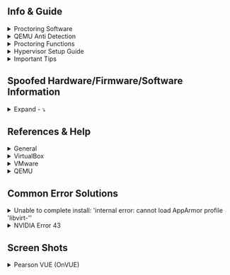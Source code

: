## Info & Guide
<details>
<summary>Proctoring Software</summary>

| Software | Browser Extension | System Test | Bypassed | Difficulty |
| - | - | - | - | - |
| Pafish |  | [Link](https://github.com/a0rtega/pafish/releases/download/v0.6/pafish64.exe) | ✅ | 🤬 |
| Al-Khaser |  | [Link](https://github.com/LordNoteworthy/al-khaser) | ❔ | 🤬 |
| Safe Exam Browser |  | [Link](https://github.com/SafeExamBrowser/seb-win-refactoring) | ✅ | 😤 |
| Pearson VUE |  | [Link](https://system-test.onvue.com/system_test?customer=pearson_vue) | ✅ | 🤬 |
| ProctorU | ✅ | [FF Addon](https://s3-us-west-2.amazonaws.com/proctoru-assets/extension/firefox-extension-latest.xpi) or [Chrome Addon](https://chrome.google.com/webstore/detail/proctoru/goobgennebinldhonaajgafidboenlkl) | ✅ | 🤨 |
| ProctorU: Guardian Browser |  | [Link](https://guardian.meazurelearning.com/) | ✅ | 😤 |
| Proctorio | ✅ | [Link](https://getproctorio.com/) | ✅ | 😂 |
| Examity |  |  | ❔ |  |
| Respondus (LockDown Browser) | ✅ | [Link](https://download.respondus.com/lockdown/download.php) | ❔ |  |
| Kryterion |  |  | ❔ |  |
| Honorlock | ✅ | [Link](https://app.honorlock.com/install/extension) | ✅ | 😂 |

</details>

<details>
<summary>QEMU Anti Detection</summary>

| Type | Engine | Bypassed |
|-|-|-|
| **Anti-Cheat** | Anti Cheat Expert(ACE) | ✅ |
| **Anti-Cheat** | BattlEye (BE) | ✅ |
| **Anti-Cheat** | Easy Anti-Cheat(EAC) | ✅ |
| **Anti-Cheat** | Gepard Shield | ✅ (With RDTSC VM Force Exit Kernal Patch) |
| **Anti-Cheat** | Mhyprot | ✅ |
| **Anti-Cheat** | nProtect GameGuard(NP) | ✅ |
| **Anti-Cheat** | Roblex | ‼️(The application encountered an unrecoverable error) |
| **Anti-Cheat** | Vanguard | ‼️(1: Incorrect function) |
| **Encrypt** | Enigma Protector | ✅ |
| **Encrypt** | Safegine Shielden | ✅ |
| **Encrypt** | Themida | ✅ |
| **Encrypt** | VMProtect | ✅ |
| **Encrypt** | VProtect | ✅ |

- ‼️ Some games cannot run under this environment, but I'm not sure whether qemu has been detected. The game doesn't say "Virtual machine detected" specifically.

</details>

<details>
<summary>Proctoring Functions</summary>
<details>
<summary>Honorlock</summary>
    
| **Function** | **Description** |
|-|-|
| Record Webcam | Record student's testing enviroment using webcam |
| Record Screen | Record student's screen during exam |
| Record Web Traffic | Log student's internet activity |
| Room Scan | Record a 360 degree enviroment scan before the assessment begins |
| Disable Copy/Paste | Block clipboard actions |
| Disable Printing | Block printing exam content |
| Browser Guard | Limit browser activity to exam content and allowed site URLs only |
| Allowed Site URLs | Allow access to specific websites during an exam session |
| Student Photo | Capture student photo before the assessment begins |
| Student ID | Capture ID photo before the assessment begins |
  
</details>

<details>
<summary>Proctorio</summary>
  
| **Recording Settings** | **Verification Settings** | **Lock Down Settings** |
|-|-|-|
| Record Video | Verify Video | Force Full Screen |
| Record Audio | Verify Audio | Only One Screen |
| Record Screen | Verify Identity | Disable New Tabs |
| Record Web Traffic | Verify Desktop | Close Open Tabs |
| Record Desk | Verify Signature | Disable Printing |
|  |  | Disable Clipboard |
|  |  | Clear Cache |
|  |  | Disable Right Click |
|  |  | Prevent Re-Entry |

</details>

<details>
<summary>Pearson VUE</summary>

## BrowserLock
- Exam Content & Special Configurations (SDS)
```
https://securedelivery-hs-prd-1.pearsonvue.com/SecureDeliveryService
```

- Application location:
```batch
%APPDATA%\OnVUE\BrowserLock.exe
```

- Log file location:
```batch
%LOCALAPPDATA%\BrowserLock\log
```

- Commands it runs
```powershell
# Obtains NetConnectionID
wmic nic where "NetConnectionStatus = 2" get NetConnectionID /value

# Obtains USB FriendlyName
powershell.exe Get-PnpDevice -PresentOnly | Where-Object { $_.InstanceId -match '^USB' }

# Obtains Display/Monitor FriendlyName
powershell.exe -Command "Get-WmiObject -Namespace 'root\WMI' -Class 'WMIMonitorID' | ForEach-Object -Process { if($_.UserFriendlyName) { ([System.Text.Encoding]::ASCII.GetString($_.UserFriendlyName)).Replace('$([char]0x0000)','') } }"

# Obtains running processes
powershell.exe /c Get-CimInstance -className win32_process | select Name,ProcessId,ParentProcessId,CommandLine,ExecutablePath

# Obtains system hostname
C:\Windows\system32\cmd.exe /c hostname
```

- Hypervisor System Checks (in log file):
```
XXXX-XX-XX XX:XX:XX.XXX-XXXX [BROWSER LOCK] [INFO] VM Allowed flag value from forensics is vmAllowedForensic=false
XXXX-XX-XX XX:XX:XX.XXX-XXXX [BROWSER LOCK] [INFO] Multiple Monitor Allowed flag value from forensics is multiMonitorAllowedForensic=false
XXXX-XX-XX XX:XX:XX.XXX-XXXX [BROWSER LOCK] [INFO] VPN Allowed flag value from forensics is vpnAllowedForensic=true
XXXX-XX-XX XX:XX:XX.XXX-XXXX [BROWSER LOCK] [INFO] Shutdown file monitor started
XXXX-XX-XX XX:XX:XX.XXX-XXXX [BROWSER LOCK] [INFO] VM configuration received from SDS will be applied for validation
XXXX-XX-XX XX:XX:XX.XXX-XXXX [BROWSER LOCK] [INFO] VM detection value is: vmDetectConfig=true
XXXX-XX-XX XX:XX:XX.XXX-XXXX [BROWSER LOCK] [INFO] Multiple monitor configuration received from SDS will be applied for validation
XXXX-XX-XX XX:XX:XX.XXX-XXXX [BROWSER LOCK] [INFO] Multiple monitor detection value is: multipleMonitorDetectConfig=true
XXXX-XX-XX XX:XX:XX.XXX-XXXX [BROWSER LOCK] [INFO] VPN configuration received from forensics will be applied for validation
XXXX-XX-XX XX:XX:XX.XXX-XXXX [BROWSER LOCK] [INFO] VPN detection value is: vpnDetectConfig=false
XXXX-XX-XX XX:XX:XX.XXX-XXXX [BROWSER LOCK] [INFO] USB mass storage detection value is: usbDetectConfig=false
XXXX-XX-XX XX:XX:XX.XXX-XXXX [BROWSER LOCK] [INFO] Minimum browserlock version required: 2304 
XXXX-XX-XX XX:XX:XX.XXX-XXXX [BROWSER LOCK] [INFO] Current browserlock version: 2402.1.1 
XXXX-XX-XX XX:XX:XX.XXX-XXXX [BROWSER LOCK] [INFO] Check if Browserlock running on VM: {DMI type 1 (System Information) - Product Name}, {DMI type 2 (Base Board Information) - Serial Number}, runningOnVM=false
XXXX-XX-XX XX:XX:XX.XXX-XXXX [BROWSER LOCK] [INFO] VM check: diskSize=499 GB
XXXX-XX-XX XX:XX:XX.XXX-XXXX [BROWSER LOCK] [INFO] Browserlock is not running on virtual machine
XXXX-XX-XX XX:XX:XX.XXX-XXXX [BROWSER LOCK] [INFO] Display HDCP supported check: hdcpSupported=true
XXXX-XX-XX XX:XX:XX.XXX-XXXX [BROWSER LOCK] [INFO] Number of display devices connected: AWT=1, Physical=1, Physical/Virtual=1, Duplicate=1
```

- Obtains `MachineGuid`
```batch
HKLM\SOFTWARE\Microsoft\Cryptography
```

</details>
</details>

<details>
<summary>Hypervisor Setup Guide</summary>
<details>
<summary>VirtualBox</summary>

### Virtual Box - VBoxManage Tool Location:
```
Linux: /usr/bin/VBoxManage
Mac OS X: /Applications/VirtualBox.app/Contents/MacOS/VBoxManage
Oracle Solaris: /opt/VirtualBox/bin/VBoxManage
Windows: C:\Program Files\Oracle\VirtualBox\VBoxManage.exe
```

### Run these scripts:
* Configure the VM: `VM-External-Modifer.ps1`
* Spoof Windows: `VM-Internal-Modifier.ps1`

### ExecutionPolicy Modifier:
```
Set-ExecutionPolicy -ExecutionPolicy Bypass -Scope Process -Force
```

## Building a Custom Version
- [Vbox Source Code](https://www.virtualbox.org/browser/vbox/trunk#src/VBox/Devices)
- [Vbox Build Instructions](https://www.virtualbox.org/wiki/Linux%20build%20instructions)

### Install Prerequisites (Debian)
```
sudo apt update && sudo apt upgrade -y && sudo apt autoremove -y && sudo apt install -y acpica-tools chrpath doxygen g++-multilib libasound2-dev libcap-dev libcurl4-openssl-dev libdevmapper-dev libidl-dev libopus-dev libpam0g-dev libpulse-dev libqt5opengl5-dev libqt5x11extras5-dev qttools5-dev libsdl1.2-dev libsdl-ttf2.0-dev libssl-dev libvpx-dev libxcursor-dev libxinerama-dev libxml2-dev libxml2-utils libxmu-dev libxrandr-dev make nasm python3-dev python-dev qttools5-dev-tools texlive texlive-fonts-extra texlive-latex-extra unzip xsltproc default-jdk libstdc++5 libxslt1-dev linux-kernel-headers makeself mesa-common-dev subversion yasm zlib1g-dev glslang-tools ia32-libs libc6-dev-i386 lib32gcc1 lib32stdc++6
```

### Building VirtualBox
```
./configure --disable-hardening && source ./env.sh && kmk all && 
```

</details>

<details>
<summary>VMware</summary>

### VMware PRO License Key:
```
MC60H-DWHD5-H80U9-6V85M-8280D
```

### Patching BIOS ROM
1. Locate file `BIOS.440.ROM` within `%PROGRAMFILES(X86)%\VMware\VMware Workstation\x64`.
2. Utilize [Phoenix BIOS Editor](https://mega.nz/file/cek3ARwR#0L3mXNAlknF0zJQPOmtqPoyAvF5exviI3zw_BfRixOk) to modify compromising DMI Strings, like `VMware` or `Virtual Platform`.
3. Once completed, go to `File` then `Build BIOS` and save the patched BIOS somewhere. **Don't overwrite the original file!**
4. Now within the `*.vmx` config file, make sure to add the new patched BIOS location for the `bios440.filename` argument line.

### Set Custom CPUID (optional)
![image](https://github.com/Scrut1ny/Hypervisor-Phantom/assets/53458032/fed4e5e8-4ea3-4001-80f3-e84fce123c8e)

### Add the following into your *.vmx
```
bios440.filename = "C:\<path_to_your_bios_file>\BIOS.440.PATCH.ROM"
hypervisor.cpuid.v0 = "FALSE"
smbios.reflectHost = "TRUE"
ethernet0.address = "00:C0:CA:A7:2B:9E"
isolation.tools.getPtrLocation.disable = "TRUE"
isolation.tools.setPtrLocation.disable = "TRUE"
isolation.tools.setVersion.disable = "TRUE"
isolation.tools.getVersion.disable = "TRUE"
monitor_control.restrict_backdoor = "TRUE"
monitor_control.virtual_rdtsc = "FALSE"
```

### **IMPORTANT**
* `smbios.reflectHost` will NOT fully function properly if UEFI firmware is used without the BIOS ROM patch. If you use BIOS firmware instead, you don't have to worry about doing the BIOS ROM patch (you can still do it if you want though).

### Run these scripts:
* Spoof Windows: `VM-Internal-Modifier.ps1`

### ExecutionPolicy Modifier:
```
Set-ExecutionPolicy -ExecutionPolicy Bypass -Scope Process -Force
```

</details>

<details>
<summary>QEMU</summary>

* [Domain XML format](https://libvirt.org/formatdomain.html)

## QEMU + Virt-Manager Setup
```
sudo apt update && sudo apt upgrade -y && sudo apt autoremove -y && sudo apt clean -y
sudo apt install qemu-system-x86 libvirt-clients libvirt-daemon-system libvirt-daemon-config-network bridge-utils virt-manager ovmf
sudo usermod -a -G kvm,libvirt $(whoami)
sudo systemctl enable libvirtd && sudo systemctl start libvirtd && sudo groups $(whoami)
sudo virsh net-autostart default && sudo virsh net-start default
virt-manager
```

## QEMU Strings Patch [smbios, ACPI Tables, USB, etc...]
* [qemu-patch-bypass](https://github.com/zhaodice/qemu-anti-detection)

### Installing Prerequisites (Debian)
```
sudo apt update && sudo apt upgrade -y && sudo apt autoremove -y && sudo apt install -y binutils-mingw-w64 binutils-mingw-w64-i686 binutils-mingw-w64-x86-64 build-essential clang g++-mingw-w64 g++-mingw-w64-i686 g++-mingw-w64-x86-64 gcc-mingw-w64 gcc-mingw-w64-i686 gcc-mingw-w64-x86-64 git git-email gnutls-bin libaio-dev libbluetooth-dev libbrlapi-dev libbz2-dev libcacard-dev libcap-dev libcap-ng-dev libcurl4-gnutls-dev libfdt-dev libglib2.0-dev libgtk-3-dev libibverbs-dev libiscsi-dev libjpeg8-dev liblzo2-dev libncurses5-dev libncursesw5-dev libnfs-dev libnuma-dev libpam0g-dev libpixman-1-dev librbd-dev librdmacm-dev libseccomp-dev libsnappy-dev libsasl2-dev libsdl1.2-dev libsdl2-dev libsdl2-image-dev libspice-protocol-dev libspice-server-dev libusb-1.0-0-dev libusb-dev libusbredirparser-dev libusbredirparser1 libvde-dev libvdeplug-dev libvirglrenderer-dev libvte-2.91-dev libxen-dev libxml2-dev libz-mingw-w64-dev libzstd-dev ninja-build valgrind win-iconv-mingw-w64-dev xfslibs-dev zlib1g-dev
```

### Make custom QEMU .patch file
```
cd $HOME/Downloads

git clone https://gitlab.com/qemu-project/qemu.git -b v8.2.1 --depth 1 --recursive && cd qemu/

Edit all compromised strings within the source code...
grep -Rn "$HOME/Downloads/qemu" -e '"QEMU '
grep -Rn "$HOME/Downloads/qemu" -e '"QEMU'

git diff > QEMU_8.2.1.patch
```

### Downloading & Building QEMU w/patch
```
cd $HOME/Downloads && git clone https://gitlab.com/qemu-project/qemu.git -b v8.2.1 --depth 1 --recursive

cd qemu/ && git apply qemu8.2.1.patch && cd .. && mkdir qemu_build && cd qemu_build && ../qemu/configure --target-list=x86_64-softmmu,x86_64-linux-user --prefix=/usr && make -j $(nproc) && sudo make install

sudo mv -f qemu-system-x86_64 /bin
```

## QEMU RDTSC VM_Exit Kernal Patch
* [RDTSC-KVM-Handler](https://github.com/Gyztor/kernel-rdtsc-patch)

## PCIe Passthrough (Debian Guide)
* [YT Guide #1](https://www.youtube.com/watch?v=g--fe8_kEcw)
* [YT Guide #2](https://www.youtube.com/watch?v=KVDUs019IB8)
* [YT Guide #3](https://www.youtube.com/watch?v=jc3PjDX-CGs)
* [Article Guide](https://mathiashueber.com/windows-virtual-machine-gpu-passthrough-ubuntu/)
* [Amazing Single GPU Passthrough Guide](https://gitlab.com/risingprismtv/single-gpu-passthrough/-/wikis/home)

### 1. Make sure to enable the following in the host UEFI/BIOS

| **AMD CPU** | **Intel CPU** |
|-|-|
| IOMMU | VT-D |
| NX | VT-X |
| SVM |  |

### Requirements
- Virtualization Check
```bash
LC_ALL=C lscpu | grep Virtualization && egrep -c '(vmx|svm)' /proc/cpuinfo
```

- List PCI Devices
```bash
lspci -nn | grep "NVIDIA"
```

or

- List IOMMU Groups
```bash
#!/bin/bash
shopt -s nullglob
for g in /sys/kernel/iommu_groups/*; do
    echo "IOMMU Group ${g##*/}:"
    for d in $g/devices/*; do
        echo -e "\t$(lspci -nns ${d##*/})"
    done;
done;
```

### Modify grub.cfg
- GRUB_CMDLINE_LINUX_DEFAULT="amd_iommu=on iommu=pt vfio-pci.ids=XXXX:XXXX,XXXX:XXXX,XXXX:XXXX,XXXX:XXXX"
```bash
sudo nano /etc/default/grub
```
![image](https://github.com/Scrut1ny/Hypervisor-Phantom/assets/53458032/0c0820d5-3b9f-4b8d-9e87-1df84b947eac)

### Update grub.cfg & reboot
```bash
sudo update-grub && sudo reboot now
```

### Modify vfio.conf (isolate GPU)
- options vfio-pci ids=XXXX:XXXX,XXXX:XXXX,XXXX:XXXX,XXXX:XXXX
- softdep nvidia pre: vfio-pci
```bash
sudo nano /etc/modprobe.d/vfio.conf
```
![image](https://github.com/Scrut1ny/Hypervisor-Phantom/assets/53458032/dd7fa9e5-8305-4ec0-8a96-c8b2ad4d2ae1)

### Update initramfs
```bash
sudo update-initramfs -c -k $(uname -r) && sudo reboot now
```

### Check kernal driver in use for the isolated GPU (should be vfio-pci)
```bash
lspci -k | grep -E "vfio-pci|NVIDIA"
```

## QEMU Virt-Manager Setup

1. Create a new virtual machine
2. Local install media (ISO image or CDROM)
3. Select a [Windows ISO](https://massgrave.dev/msdl/) and enter the OS you're using
4. Set a realistic amount of RAM (make sure its half of the full amount)

| GB | MBs |
|-|-|
| 8 | 8192 |
| 16 | 16384 |
| 32 | 32768 |

5. Set 1 less of the maximum amount of CPUs available
6. Set a virtual disk size of above 250GB+
7. Select "Customize configuration before install" and finish
8. Select `UEFI x86_64:/usr/share/OVMF/OVMF_CODE_4M.ms.fd` for the Firmware, then apply
8a. If you want to use Windows 11 you need to use `UEFI x86_64:/usr/share/qemu/edk2-x86_64-secure-code.fd` instead
9. Under `CPUs`, check `Copy host CPU configuration (host-passthrough)`
9a. Drop down `Topology` and check `Manually set CPU topology` then input whatever works with your system, then apply

| Sockets: | Cores: | Threads: |
|-|-|-|
| 1 | X | X |

11. Under `Boot Options` check `SATA CDROM 1`, then apply
12. Under `SATA Disk 1` and `SATA CDROM 1` drop down `Advanced options` and set a random custom serial #, then apply
13. Under `NIC:XX:XX:XX` select the drop down menu and pick `hypervisor default`
12a. Set a custom MAC address, make sure the vendor isn't a hypervisor vendor! then apply
14. Select `Add Hardware` and under `PCI Host Device` add ALL devices under the isolated GPU IOMMU group you figured out earlier
15. Now select `Begin Installation`, and enjoy your new undetectable windows system!

## QEMU XML Config
```
  <os>
    <bootmenu enable="no"/>
    <smbios mode="host"/>
  </os>
  <features>
    <acpi/>
    <apic/>
    <hyperv mode="custom">
      <relaxed state="on"/>
      <vapic state="on"/>
      <spinlocks state="on" retries="8191"/>
      <vpindex state="on"/>
      <runtime state="on"/>
      <synic state="on"/>
      <stimer state="on"/>
      <reset state="on"/>
      <vendor_id state="on" value="AuthenticAMD"/>
      <frequencies state="on"/>
    </hyperv>
    <kvm>
      <hidden state="on"/>
    </kvm>
    <vmport state="off"/>
  </features>
  <cpu mode="host-passthrough" check="none">
    <topology sockets="1" dies="1" cores="8" threads="2"/>
    <cache mode="passthrough"/>
    <feature policy="disable" name="hypervisor"/>
    <feature policy="require" name="invtsc"/>
    <feature policy="require" name="topoext"/>
    <feature policy="require" name="svm"/>
  </cpu>
  <clock offset="utc">
    <timer name="pit" tickpolicy="delay"/>
    <timer name="rtc" tickpolicy="catchup" track="guest"/>
    <timer name="hpet" present="no"/>
    <timer name="tsc" present="yes" mode="native"/>
    <timer name="hypervclock" present="yes"/>
  </clock>
```

## Looking Glass Setup Guide

- *KVM (Kernel-based Virtual Machine) configured for VGA PCI Pass-through without an attached physical monitor, keyboard or mouse.*

### Add this to your .XML file in the devices section:
```
    <shmem name='looking-glass'>
      <model type='ivshmem-plain'/>
      <size unit='M'>32</size>
    </shmem>
```
![image](https://github.com/Scrut1ny/Hypervisor-Phantom/assets/53458032/c2400987-64fa-4a00-87c7-f2b6b6b4047f)

### Installing Prerequisites
```
sudo apt update && sudo apt upgrade -y && sudo apt autoremove -y && sudo apt install -y binutils-dev cmake fonts-dejavu-core libfontconfig-dev gcc g++ pkg-config libegl-dev libgl-dev libgles-dev libspice-protocol-dev nettle-dev libx11-dev libxcursor-dev libxi-dev libxinerama-dev libxpresent-dev libxss-dev libxkbcommon-dev libwayland-dev wayland-protocols libpipewire-0.3-dev libpulse-dev libsamplerate0-dev
```

### Downloading/Build/Install LookingGlass
```
git clone --recursive https://github.com/gnif/LookingGlass.git

cd LookingGlass/ && mkdir client/build && cd client/build && cmake ../ && make && sudo make install

./looking-glass-client
```

### Create a new file
```
sudo nano /etc/tmpfiles.d/10-looking-glass.conf
```
- Give it the following contents
```
# Type Path               Mode UID  GID Age Argument

f /dev/shm/looking-glass 0660 user kvm -
```

### Granting Permissions 
```
touch /dev/shm/looking-glass && chown user:kvm /dev/shm/looking-glass && chmod 660 /dev/shm/looking-glass
```

## Testing it out...
- Connect an additional DisplayPort or HDMI cable from your spare/isolated GPU to your monitor. Alternatively, you can utilize a DisplayPort or HDMI Bidirectional Switch Splitter for convenience.
    - [DP Bidirectional Switch Splitter](https://www.amazon.com/dp/B0C9PDFYH3)

## QEMU General Patches
* [KVM-Spoofing](https://github.com/A1exxander/KVM-Spoofing)

</details>
</details>

<details>
<summary>Important Tips</summary>
    
* **Avoid NAT Similarities**: Ensure your host and VM have distinct IPv4 addresses within the LAN to prevent obvious signs of VM activity, as identical addresses could signal VM use.
* **Encrypt DNS Queries**: Utilize DNS-over-HTTPS (DoH) to encrypt your DNS queries. Unlike unencrypted DNS, DoH conceals the websites you visit, leaving only the external IP address visible to observers.
* **Opt for a VPN**: Use a VPN to obscure all your internet traffic. However, be cautious with popular VPN services as their IP ranges may be blacklisted by certain proctoring or anti-cheat systems.
* **Allocate Sufficient VM Storage**: Equip your VM with at least 128GB of storage. VMs with lower storage capacities may be more easily identified or flagged by monitoring systems.
* **System Up Time**: Leave the hypervisor running for at least 12+ minutes to bypass the `GetTickCount()` check.

</details>

## Spoofed Hardware/Firmware/Software Information
<details>
<summary>Expand - ⤵️</summary>

| Feature                | VirtualBox | VMware | QEMU |
|------------------------|------------|--------|-------|
| **CPUID**              | ✅         | ✅      | ✅    |
| **SMBIOS**             | ✅         | ✅      | ✅    |
| **MAC Address**        | ✅         | ✅      | ✅    |
| **Solid State Drive (SSD)** | ✅         | ✅      | ✅    |
| **Hard Disk Drive (HDD)** | ✅         | ✅      | ✅    |
| **DVD/CD-ROM drives**  | ✅         | ✅      | ✅    |
| **Registry**           | ✅         | ✅      | ✅    |
| **ACPI Tables**        | ❌         | ❌      | ✅    |
| **EDID**               | ❌         | ❌      | ✅    |
| **USB**                | ❌         | ❌      | ✅    |
| **PCIe Passthrough**   | ❌         | ❌      | ✅    |

</details>

## References & Help
<details>
<summary>General</summary>
    
* [https://evasions.checkpoint.com/](https://evasions.checkpoint.com/)
* [https://bannedit.github.io/Virtual-Machine-Detection-In-The-Browser.html](https://bannedit.github.io/Virtual-Machine-Detection-In-The-Browser.html)

</details>

<details>
<summary>VirtualBox</summary>
    
* [VirtualBox RDTSC Fix](https://www.reddit.com/r/virtualbox/comments/g6ky8a/disabling_vm_exit_for_rdtsc_access/)
* [https://forums.virtualbox.org/viewtopic.php?t=78859](https://forums.virtualbox.org/viewtopic.php?t=78859)
* [https://forums.virtualbox.org/viewtopic.php?t=81600](https://forums.virtualbox.org/viewtopic.php?t=81600)
* [https://superuser.com/questions/625648/virtualbox-how-to-force-a-specific-cpu-to-the-guest](https://superuser.com/questions/625648/virtualbox-how-to-force-a-specific-cpu-to-the-guest)
* [https://berhanbingol.medium.com/virtualbox-detection-anti-detection-30614691f108](https://berhanbingol.medium.com/virtualbox-detection-anti-detection-30614691f108)
* [https://github.com/d4rksystem/VBoxCloak](https://github.com/d4rksystem/VBoxCloak)
* [https://github.com/nsmfoo/antivmdetection](https://github.com/nsmfoo/antivmdetection)
    
</details>

<details>
<summary>VMware</summary>
    
* [https://www.hexacorn.com/blog/2014/08/25/protecting-vmware-from-cpuid-hypervisor-detection/](https://www.hexacorn.com/blog/2014/08/25/protecting-vmware-from-cpuid-hypervisor-detection/)
* [https://rayanfam.com/topics/defeating-malware-anti-vm-techniques-cpuid-based-instructions/](https://rayanfam.com/topics/defeating-malware-anti-vm-techniques-cpuid-based-instructions/)
* [https://tulach.cc/bypassing-vmprotect-themida-vm-checks-in-vmware/](https://tulach.cc/bypassing-vmprotect-themida-vm-checks-in-vmware/)
    
</details>

<details>
<summary>QEMU</summary>

* [Spoof and make your VM Undetectable - No more bullsh*t bans](https://www.reddit.com/r/VFIO/comments/i071qx/spoof_and_make_your_vm_undetectable_no_more/)
* [BE is banning KVM on R6](https://www.reddit.com/r/VFIO/comments/hts1o1/be_is_banning_kvm_on_r6/)
* [KVM Detection fixes](https://www.unknowncheats.me/forum/escape-from-tarkov/418885-kvm-detection-fixes.html)

</details>

## Common Error Solutions

<details>
<summary>Unable to complete install: 'internal error: cannot load AppArmor profile 'libvirt-<UUID>''</summary>

- Set security_driver = "none" in /etc/libvirt/qemu.conf

```
#       security_driver = [ "selinux", "apparmor" ]
#security_driver = "selinux"
security_driver = "none"
```
- restart libvirtd service

```
systemctl restart libvirtd
```

</details>

<details>
<summary>NVIDIA Error 43</summary>

- Add this line in the `<hyperv/>` section in the QEMU XML:

```
<vendor_id state="on" value="AuthenticAMD"/>
```

</details>

## Screen Shots

<details>
<summary>Pearson VUE (OnVUE)</summary>

![bypassed](https://github.com/Scrut1ny/Hypervisor-Phantom/assets/53458032/59e47bc0-93bf-464e-a7ec-21cf1176c6b8)
![bypassed1](https://github.com/Scrut1ny/Hypervisor-Phantom/assets/53458032/68487380-218b-487a-a260-a54a4dfda2e6)

</details>

